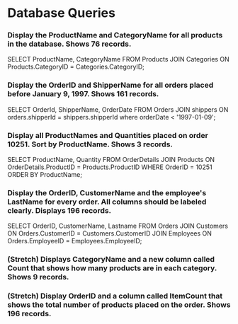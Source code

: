 # Database Queries

### Display the ProductName and CategoryName for all products in the database. Shows 76 records.

SELECT ProductName, CategoryName FROM Products
JOIN Categories ON Products.CategoryID = Categories.CategoryID;

### Display the OrderID and ShipperName for all orders placed before January 9, 1997. Shows 161 records.

SELECT OrderId, ShipperName, OrderDate
FROM Orders
JOIN shippers ON orders.shipperId = shippers.shipperId
where orderDate < '1997-01-09';

### Display all ProductNames and Quantities placed on order 10251. Sort by ProductName. Shows 3 records.

SELECT ProductName, Quantity FROM OrderDetails
JOIN Products ON OrderDetails.ProductID = Products.ProductID
WHERE OrderID = 10251
ORDER BY ProductName;

### Display the OrderID, CustomerName and the employee's LastName for every order. All columns should be labeled clearly. Displays 196 records.

SELECT OrderID, CustomerName, Lastname FROM Orders
JOIN Customers ON Orders.CustomerID = Customers.CustomerID
JOIN Employees ON Orders.EmployeeID = Employees.EmployeeID;

### (Stretch)  Displays CategoryName and a new column called Count that shows how many products are in each category. Shows 9 records.

### (Stretch) Display OrderID and a  column called ItemCount that shows the total number of products placed on the order. Shows 196 records. 